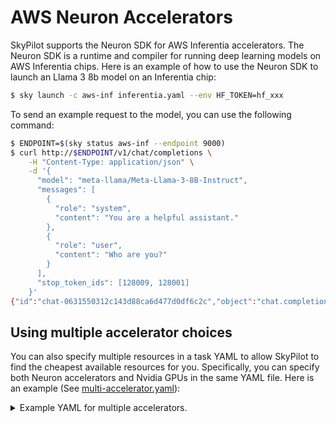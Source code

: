 # AWS Neuron Accelerators

SkyPilot supports the Neuron SDK for AWS Inferentia accelerators. The Neuron SDK is a runtime and compiler for running deep learning models on AWS Inferentia chips. Here is an example of how to use the Neuron SDK to launch an Llama 3 8b model on an Inferentia chip:

```bash
$ sky launch -c aws-inf inferentia.yaml --env HF_TOKEN=hf_xxx
```

To send an example request to the model, you can use the following command:

```bash
$ ENDPOINT=$(sky status aws-inf --endpoint 9000)
$ curl http://$ENDPOINT/v1/chat/completions \
    -H "Content-Type: application/json" \
    -d '{
      "model": "meta-llama/Meta-Llama-3-8B-Instruct",
      "messages": [
        {
          "role": "system",
          "content": "You are a helpful assistant."
        },
        {
          "role": "user",
          "content": "Who are you?"
        }
      ],
      "stop_token_ids": [128009, 128001]
    }'
{"id":"chat-0631550312c143d88ca6d477d0df6c2c","object":"chat.completion","created":1727751137,"model":"meta-llama/Meta-Llama-3-8B-Instruct","choices":[{"index":0,"message":{"role":"assistant","content":"I'm a helpful assistant! I","tool_calls":[]},"logprobs":null,"finish_reason":"length","stop_reason":null}],"usage":{"prompt_tokens":25,"total_tokens":32,"completion_tokens":7},"prompt_logprobs":null}
```

## Using multiple accelerator choices

You can also specify multiple resources in a task YAML to allow SkyPilot to find the cheapest available resources for you. Specifically, you can specify both Neuron accelerators and Nvidia GPUs in the same YAML file. Here is an example (See [multi-accelerator.yaml](./multi-accelerator.yaml)):

<details>

<summary>Example YAML for multiple accelerators.</summary>

```yaml
resources:
  accelerators: {A100:1, Inferentia:6}
  disk_size: 512
  ports: 9000

envs:
  MODEL_NAME: meta-llama/Meta-Llama-3-8B-Instruct
  HF_TOKEN: # fill

setup: |
  if command -v nvidia-smi; then
    pip install vllm==0.4.2
    pip install flash-attn==2.5.9.post1
  else
    # Install transformers-neuronx and its dependencies
    sudo apt-get install -y python3.10-venv g++
    python3.10 -m venv aws_neuron_venv_pytorch
    source aws_neuron_venv_pytorch/bin/activate
    pip install ipykernel
    python3.10 -m ipykernel install --user --name aws_neuron_venv_pytorch --display-name "Python (torch-neuronx)"
    pip install jupyter notebook
    pip install environment_kernels
    python -m pip config set global.extra-index-url https://pip.repos.neuron.amazonaws.com
    python -m pip install wget
    python -m pip install awscli
    python -m pip install --upgrade neuronx-cc==2.* --pre torch-neuronx==2.1.* torchvision transformers-neuronx

    # Install latest version of triton.
    # Reference: https://github.com/vllm-project/vllm/issues/6987
    pip install -U --index-url https://aiinfra.pkgs.visualstudio.com/PublicPackages/_packaging/Triton-Nightly/pypi/simple triton-nightly

    # Install vLLM from source. Avoid using dir name 'vllm' due to import conflict.
    # Reference: https://github.com/vllm-project/vllm/issues/1814#issuecomment-1837122930
    git clone https://github.com/vllm-project/vllm.git vllm_repo
    cd vllm_repo
    pip install -U -r requirements-neuron.txt
    VLLM_TARGET_DEVICE="neuron" pip install -e .

    python -c "import huggingface_hub; huggingface_hub.login('${HF_TOKEN}')"

    sudo apt update
    sudo apt install -y numactl
  fi

run: |
  if command -v nvidia-smi; then
    TENSOR_PARALLEL_SIZE=$SKYPILOT_NUM_GPUS_PER_NODE
    PREFIX=""
    DEVICE="cuda"
  else
    source aws_neuron_venv_pytorch/bin/activate
    # Calculate the tensor parallel size. vLLM requires the tensor parallel size
    # to be a factor of the number of attention heads, which is 32 for the model.
    # Here we calculate the largest power of 2 that is less than or equal to the
    # number of GPUs per node.
    TENSOR_PARALLEL_SIZE=1
    while [ $(($TENSOR_PARALLEL_SIZE * 2)) -le $SKYPILOT_NUM_GPUS_PER_NODE ]; do
      TENSOR_PARALLEL_SIZE=$(($TENSOR_PARALLEL_SIZE * 2))
    done
    NEURON_RT_VISIBLE_CORES="0-$(($TENSOR_PARALLEL_SIZE - 1))"
    OMP_NUM_THREADS=$SKYPILOT_NUM_GPUS_PER_NODE
    MASTER_PORT=12355
    LD_LIBRARY_PATH="$LD_LIBRARY_PATH:/home/ubuntu/miniconda3/lib"
    PREFIX="numactl --cpunodebind=0 --membind=0"
    DEVICE="neuron"
  fi
  $PREFIX python3 -m vllm.entrypoints.openai.api_server \
    --device $DEVICE \
    --model $MODEL_NAME \
    --tensor-parallel-size $TENSOR_PARALLEL_SIZE \
    --max-num-seqs 16 \
    --max-model-len 32 \
    --block-size 32 \
    --port 9000
```

</details>
